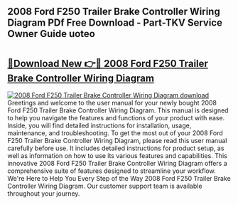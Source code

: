 ## 2008 Ford F250 Trailer Brake Controller Wiring Diagram PDf Free Download - Part-TKV Service Owner Guide uoteo

# <h2><a href="http://dfhsf2.blite.top/?on=2008+Ford+F250+Trailer+Brake+Controller+Wiring+Diagram">🔗Download New 👉🔴 2008 Ford F250 Trailer Brake Controller Wiring Diagram</a></h2>

[![2008 Ford F250 Trailer Brake Controller Wiring Diagram download](https://i.imgur.com/lujVjoI.png)](http://dfhsf2.blite.top/?on=2008+Ford+F250+Trailer+Brake+Controller+Wiring+Diagram)
Greetings and welcome to the user manual for your newly bought 2008 Ford F250 Trailer Brake Controller Wiring Diagram. This manual is designed to help you navigate the features and functions of your product with ease. Inside, you will find detailed instructions for installation, usage, maintenance, and troubleshooting. To get the most out of your 2008 Ford F250 Trailer Brake Controller Wiring Diagram, please read this user manual carefully before use. It includes detailed instructions for product setup, as well as information on how to use its various features and capabilities. This innovative 2008 Ford F250 Trailer Brake Controller Wiring Diagram offers a comprehensive suite of features designed to streamline your workflow. We're Here to Help You Every Step of the Way 2008 Ford F250 Trailer Brake Controller Wiring Diagram. Our customer support team is available throughout your journey.
